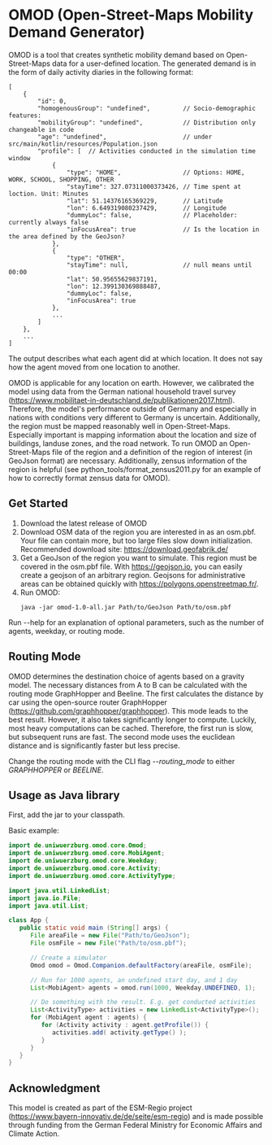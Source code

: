 # OMOD (Open-Street-Maps Mobility Demand Generator)

OMOD is a tool that creates synthetic mobility demand based on Open-Street-Maps data
for a user-defined location.
The generated demand is in the form of daily activity diaries
in the following format:

```
[
    {
        "id": 0,
        "homogenousGroup": "undefined",         // Socio-demographic features:
        "mobilityGroup": "undefined",           // Distribution only changeable in code
        "age": "undefined",                     // under src/main/kotlin/resources/Population.json
        "profile": [  // Activities conducted in the simulation time window
            {
                "type": "HOME",                 // Options: HOME, WORK, SCHOOL, SHOPPING, OTHER
                "stayTime": 327.07311000373426, // Time spent at loction. Unit: Minutes
                "lat": 51.14376165369229,       // Latitude
                "lon": 6.649319080237429,       // Longitude
                "dummyLoc": false,              // Placeholder: currently always false
                "inFocusArea": true             // Is the location in the area defined by the GeoJson?
            },
            {
                "type": "OTHER",
                "stayTime": null,               // null means until 00:00
                "lat": 50.95655629837191,
                "lon": 12.399130369888487,
                "dummyLoc": false,
                "inFocusArea": true
            },
            ...
        ]
    },
    ...
]
```

The output describes what each agent did at which location.
It does not say how the agent moved from one location to another.

OMOD is applicable for any location on earth.
However, we calibrated the model using data from the German national household travel survey
(https://www.mobilitaet-in-deutschland.de/publikationen2017.html).
Therefore, the model's performance outside of Germany and especially
in nations with conditions very different to Germany is uncertain.
Additionally, the region must be mapped reasonably well in Open-Street-Maps.
Especially important is mapping information about the location and size of buildings, landuse zones,
and the road network.
To run OMOD an Open-Street-Maps file of the region and a definition of the region of interest
(in GeoJson format) are necessary.
Additionally, zensus information of the region is helpful
(see python_tools/format_zensus2011.py for an example of how to correctly format zensus data for OMOD).

## Get Started

1. Download the latest release of OMOD
2. Download OSM data of the region you are interested in as an osm.pbf.
Your file can contain more, but too large files slow down initialization.
Recommended download site: https://download.geofabrik.de/
3. Get a GeoJson of the region you want to simulate.
This region must be covered in the osm.pbf file.
With https://geojson.io, you can easily create a geojson of an arbitrary region.
Geojsons for administrative areas can be obtained quickly with https://polygons.openstreetmap.fr/.
4. Run OMOD:
   ```
   java -jar omod-1.0-all.jar Path/to/GeoJson Path/to/osm.pbf 
   ```

Run --help for an explanation of optional parameters, such as the number of agents, weekday, or routing mode.

## Routing Mode
OMOD determines the destination choice of agents based on a gravity model.
The necessary distances from A to B can be calculated with the 
routing mode GraphHopper and Beeline.
The first calculates the distance by car using the open-source router GraphHopper
(https://github.com/graphhopper/graphhopper).
This mode leads to the best result.
However, it also takes significantly longer to compute.
Luckily, most heavy computations can be cached.
Therefore, the first run is slow, but subsequent runs are fast.
The second mode uses the euclidean distance
and is significantly faster but less precise.

Change the routing mode with the CLI flag *--routing_mode* to either *GRAPHHOPPER* or *BEELINE*.

## Usage as Java library

First, add the jar to your classpath.

Basic example:

```java
import de.uniwuerzburg.omod.core.Omod;
import de.uniwuerzburg.omod.core.MobiAgent;
import de.uniwuerzburg.omod.core.Weekday;
import de.uniwuerzburg.omod.core.Activity;
import de.uniwuerzburg.omod.core.ActivityType;

import java.util.LinkedList;
import java.io.File;
import java.util.List;

class App {
   public static void main (String[] args) {
      File areaFile = new File("Path/to/GeoJson");
      File osmFile = new File("Path/to/osm.pbf");

      // Create a simulator
      Omod omod = Omod.Companion.defaultFactory(areaFile, osmFile);

      // Run for 1000 agents, an undefined start day, and 1 day
      List<MobiAgent> agents = omod.run(1000, Weekday.UNDEFINED, 1);

      // Do something with the result. E.g. get conducted activities 
      List<ActivityType> activities = new LinkedList<ActivityType>();
      for (MobiAgent agent : agents) {
         for (Activity activity : agent.getProfile()) {
            activities.add( activity.getType() );
         }
      }
   }
}
```

## Acknowledgment

This model is created as part of the ESM-Regio project (https://www.bayern-innovativ.de/de/seite/esm-regio)
and is made possible through funding from the German Federal Ministry for Economic Affairs and Climate Action.